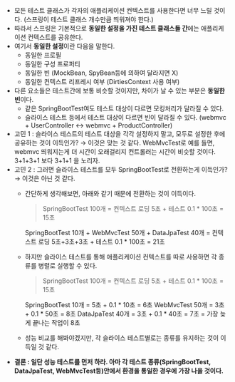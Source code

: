 - 모든 테스트 클래스가 각자의 애플리케이션 컨텍스트를 사용한다면 너무 느릴 것이다. (스프링이 테스트 클래스 개수만큼 띄워져야 한다.)
- 따라서 스프링은 기본적으로 **동일한 설정을 가진 테스트 클래스들 간**에는 애플리케이션 컨텍스트를 공유한다.
- 여기서 **동일한 설정**이란 다음을 말한다.
    - 동일한 프로필
    - 동일한 구성 프로퍼티
    - 동일한 빈 (MockBean, SpyBean등에 의하여 달라지면 X)
    - 동일한 컨텍스트 리프레시 여부 (DirtiesContext 사용 여부)
- 다른 요소들은 테스트간에 보통 비슷할 것이지만, 차이가 날 수 있는 부분은 **동일한 빈**이다.
    - 같은 SpringBootTest여도 테스트 대상이 다르면 모킹처리가 달라질 수 있다.
    - 슬라이스 테스트 등에서 테스트 대상이 다르면 빈이 달라질 수 있다. (webmvc + UserController ↔ webmvc + ProductController)
- 고민 1 : 슬라이스 테스트의 테스트 대상을 각각 설정하지 말고, 모두로 설정한 후에 공유하는 것이 이득인가?
→ 이것은 맞는 것 같다. WebMvcTest로 예를 들면, webmvc 띄워지는게 더 시간이 오래걸리지 컨트롤러는 시간이 비슷할 것이다. 3+1+3+1 보다 3+1+1 을 노리자.
- 고민 2 : 그러면 슬라이스 테스트를 모두 SpringBootTest로 전환하는게 이득인가?
→ 이것은 아닌 것 같다.
    - 간단하게 생각해보면, 아래와 같기 때문에 전환하는 것이 이득이다.
        
        > SpringBootTest 100개
        = 컨텍스트 로딩 5초 + 테스트 0.1 * 100초
        = 15초
        
        SpringBootTest 10개 + WebMvcTest 50개 + DataJpaTest 40개
        = 컨텍스트 로딩 5초+3초+3초 + 테스트 0.1 * 100초
        = 21초
        > 
    - 하지만 슬라이스 테스트를 통해 애플리케이션 컨텍스트를 따로 사용하면 각 종류를 병렬로 실행할 수 있다.
        
        > SpringBootTest 100개
        = 컨텍스트 로딩 5초 + 테스트 0.1 * 100초
        = 15초
        
        SpringBootTest 10개 = 5초 + 0.1 * 10초 = 6초
        WebMvcTest 50개 = 3초 + 0.1 * 50초 = 8초
        DataJpaTest 40개 = 3초 + 0.1 * 40초 = 7초
        = 가장 늦게 끝나는 작업이 8초
        > 
    - 성능 비교를 해봐야겠지만, 각 슬라이스 테스트별로는 종류를 유지하는 것이 이득일 것 같다.
- **결론 : 일단 성능 테스트를 먼저 하라. 아마 각 테스트 종류(SpringBootTest, DataJpaTest, WebMvcTest등)안에서 환경을 통일한 경우에 가장 나을 것이다.**